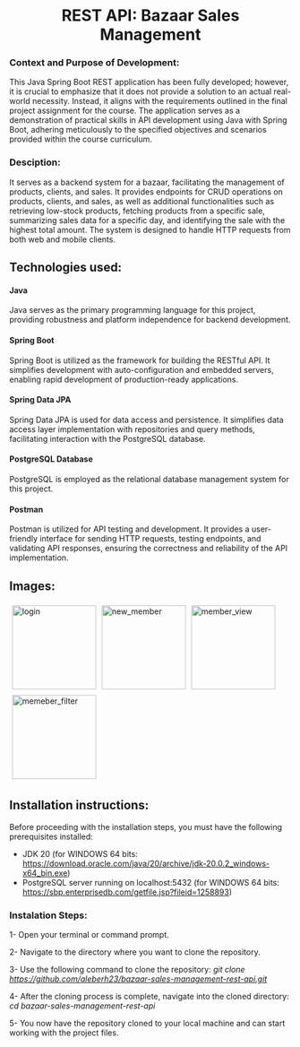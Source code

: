 <h1 align="center">REST API: Bazaar Sales Management</h1>
<h3>Context and Purpose of Development:</h3>
This Java Spring Boot REST application has been fully developed; however, it is crucial to emphasize that it does not provide a solution to an actual real-world necessity. Instead, it aligns with the requirements outlined in the final project assignment for the course. The application serves as a demonstration of practical skills in API development using Java with Spring Boot, adhering meticulously to the specified objectives and scenarios provided within the course curriculum.
<h3>Desciption:</h3>
It serves as a backend system for a bazaar, facilitating the management of products, clients, and sales. It provides endpoints for CRUD operations on products, clients, and sales, as well as additional functionalities such as retrieving low-stock products, fetching products from a specific sale, summarizing sales data for a specific day, and identifying the sale with the highest total amount. The system is designed to handle HTTP requests from both web and mobile clients.

## Technologies used:
<h4>Java</h4>
Java serves as the primary programming language for this project, providing robustness and platform independence for backend development.

<h4>Spring Boot</h4>
Spring Boot is utilized as the framework for building the RESTful API. It simplifies development with auto-configuration and embedded servers, enabling rapid development of production-ready applications.

<h4>Spring Data JPA</h4>
Spring Data JPA is used for data access and persistence. It simplifies data access layer implementation with repositories and query methods, facilitating interaction with the PostgreSQL database.

<h4>PostgreSQL Database</h4>
PostgreSQL is employed as the relational database management system for this project.

<h4>Postman</h4>
Postman is utilized for API testing and development. It provides a user-friendly interface for sending HTTP requests, testing endpoints, and validating API responses, ensuring the correctness and reliability of the API implementation.

## Images:
<div style="display: flex; flex-wrap: wrap;">
    <img src="https://github.com/aleberh23/bazaar-sales-management-rest-api/assets/158856472/5518702c-e85e-44a5-a2df-f0b10f33b4f6" alt="login" style="width: 150px; margin: 5px;">
    <img src="https://github.com/aleberh23/bazaar-sales-management-rest-api/assets/158856472/c638026c-d887-4fb5-bb90-9a88b03676da" alt="new_member" style="width: 150px; margin: 5px;">
    <img src="https://github.com/aleberh23/bazaar-sales-management-rest-api/assets/158856472/fba86c79-aaf8-4033-9b42-7f70d3e81ffc" alt="member_view" style="width: 150px; margin: 5px;">
    <img src="https://github.com/aleberh23/bazaar-sales-management-rest-api/assets/158856472/d948c39f-67a7-40f8-aa22-73134c90c757" alt="memeber_filter" style="width: 150px; margin: 5px;">
</div>



## Installation instructions:
Before proceeding with the installation steps, you must have the following prerequisites installed:

- JDK 20 (for WINDOWS 64 bits: https://download.oracle.com/java/20/archive/jdk-20.0.2_windows-x64_bin.exe)
- PostgreSQL server running on localhost:5432 (for WINDOWS 64 bits: https://sbp.enterprisedb.com/getfile.jsp?fileid=1258893)

<h3>Instalation Steps:</h3>

1- Open your terminal or command prompt.

2- Navigate to the directory where you want to clone the repository.

3- Use the following command to clone the repository: *git clone https://github.com/aleberh23/bazaar-sales-management-rest-api.git*

4- After the cloning process is complete, navigate into the cloned directory: *cd bazaar-sales-management-rest-api*

5- You now have the repository cloned to your local machine and can start working with the project files.  



